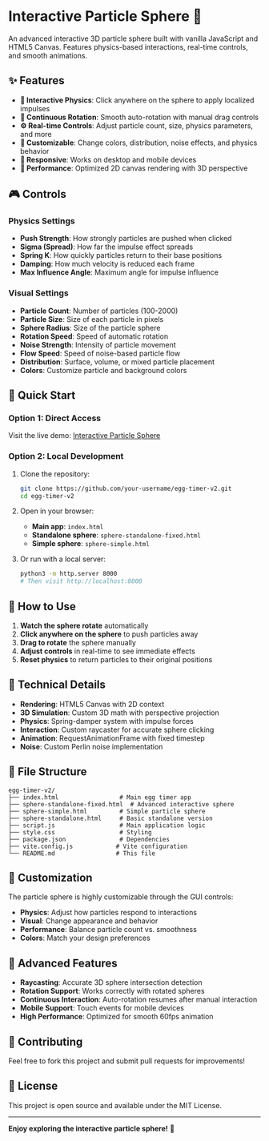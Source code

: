 # Interactive Particle Sphere 🌟

An advanced interactive 3D particle sphere built with vanilla JavaScript and HTML5 Canvas. Features physics-based interactions, real-time controls, and smooth animations.

## ✨ Features

- **🎯 Interactive Physics**: Click anywhere on the sphere to apply localized impulses
- **🔄 Continuous Rotation**: Smooth auto-rotation with manual drag controls
- **⚙️ Real-time Controls**: Adjust particle count, size, physics parameters, and more
- **🎨 Customizable**: Change colors, distribution, noise effects, and physics behavior
- **📱 Responsive**: Works on desktop and mobile devices
- **🚀 Performance**: Optimized 2D canvas rendering with 3D perspective

## 🎮 Controls

### Physics Settings
- **Push Strength**: How strongly particles are pushed when clicked
- **Sigma (Spread)**: How far the impulse effect spreads
- **Spring K**: How quickly particles return to their base positions
- **Damping**: How much velocity is reduced each frame
- **Max Influence Angle**: Maximum angle for impulse influence

### Visual Settings
- **Particle Count**: Number of particles (100-2000)
- **Particle Size**: Size of each particle in pixels
- **Sphere Radius**: Size of the particle sphere
- **Rotation Speed**: Speed of automatic rotation
- **Noise Strength**: Intensity of particle movement
- **Flow Speed**: Speed of noise-based particle flow
- **Distribution**: Surface, volume, or mixed particle placement
- **Colors**: Customize particle and background colors

## 🚀 Quick Start

### Option 1: Direct Access
Visit the live demo: [Interactive Particle Sphere](https://your-username.github.io/egg-timer-v2/sphere-standalone-fixed.html)

### Option 2: Local Development
1. Clone the repository:
   ```bash
   git clone https://github.com/your-username/egg-timer-v2.git
   cd egg-timer-v2
   ```

2. Open in your browser:
   - **Main app**: `index.html`
   - **Standalone sphere**: `sphere-standalone-fixed.html`
   - **Simple sphere**: `sphere-simple.html`

3. Or run with a local server:
   ```bash
   python3 -m http.server 8000
   # Then visit http://localhost:8000
   ```

## 🎯 How to Use

1. **Watch the sphere rotate** automatically
2. **Click anywhere on the sphere** to push particles away
3. **Drag to rotate** the sphere manually
4. **Adjust controls** in real-time to see immediate effects
5. **Reset physics** to return particles to their original positions

## 🔧 Technical Details

- **Rendering**: HTML5 Canvas with 2D context
- **3D Simulation**: Custom 3D math with perspective projection
- **Physics**: Spring-damper system with impulse forces
- **Interaction**: Custom raycaster for accurate sphere clicking
- **Animation**: RequestAnimationFrame with fixed timestep
- **Noise**: Custom Perlin noise implementation

## 📁 File Structure

```
egg-timer-v2/
├── index.html                 # Main egg timer app
├── sphere-standalone-fixed.html  # Advanced interactive sphere
├── sphere-simple.html         # Simple particle sphere
├── sphere-standalone.html     # Basic standalone version
├── script.js                  # Main application logic
├── style.css                  # Styling
├── package.json               # Dependencies
├── vite.config.js            # Vite configuration
└── README.md                 # This file
```

## 🎨 Customization

The particle sphere is highly customizable through the GUI controls:

- **Physics**: Adjust how particles respond to interactions
- **Visual**: Change appearance and behavior
- **Performance**: Balance particle count vs. smoothness
- **Colors**: Match your design preferences

## 🌟 Advanced Features

- **Raycasting**: Accurate 3D sphere intersection detection
- **Rotation Support**: Works correctly with rotated spheres
- **Continuous Interaction**: Auto-rotation resumes after manual interaction
- **Mobile Support**: Touch events for mobile devices
- **High Performance**: Optimized for smooth 60fps animation

## 🤝 Contributing

Feel free to fork this project and submit pull requests for improvements!

## 📄 License

This project is open source and available under the MIT License.

---

**Enjoy exploring the interactive particle sphere!** 🎉 